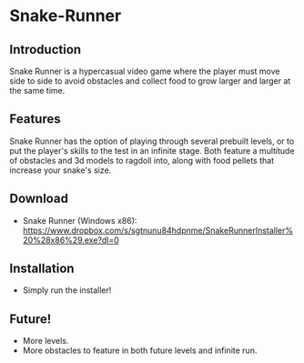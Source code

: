 # Snake-Runner

## Introduction ##
Snake Runner is a hypercasual video game where the player must move side to side to avoid obstacles and collect food to grow larger and larger at the same time.

## Features ##
Snake Runner has the option of playing through several prebuilt levels, or to put the player's skills to the test in an infinite stage. Both feature a multitude of
obstacles and 3d models to ragdoll into, along with food pellets that increase your snake's size.

## Download ##
* Snake Runner (Windows x86): https://www.dropbox.com/s/sgtnunu84hdpnme/SnakeRunnerInstaller%20%28x86%29.exe?dl=0

## Installation ##
* Simply run the installer!

## Future! ##
* More levels.
* More obstacles to feature in both future levels and infinite run.
